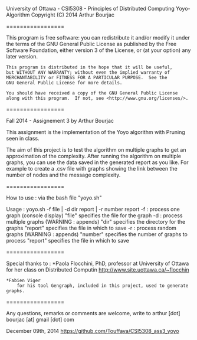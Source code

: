 University of Ottawa - CSI5308 - Principles of Distributed Computing
Yoyo-Algorithm  Copyright (C) 2014  Arthur Bourjac

=================

This program is free software: you can redistribute it and/or modify
    it under the terms of the GNU General Public License as published by
    the Free Software Foundation, either version 3 of the License, or
    (at your option) any later version.

    This program is distributed in the hope that it will be useful,
    but WITHOUT ANY WARRANTY; without even the implied warranty of
    MERCHANTABILITY or FITNESS FOR A PARTICULAR PURPOSE.  See the
    GNU General Public License for more details.

    You should have received a copy of the GNU General Public License
    along with this program.  If not, see <http://www.gnu.org/licenses/>.

 =================

Fall 2014 - Assignement 3 by Arthur Bourjac

This assignment is the implementation of the Yoyo algorithm with Pruning seen in class.

The aim of this project is to test the algorithm on multiple graphs to get an approximation of the complexity.
After running the algorithm on multiple graphs, you can use the data saved in the generated report as you like. For example to create a .csv file with graphs showing the link between the number of nodes and the message complexity.

=================

How to use : via the bash file "yoyo.sh"

Usage : yoyo.sh -f file | -d dir report | -r number report
	-f : process one graph (console display)
		"file" specifies the file for the graph
	-d : process multiple graphs (WARNING : appends)
		"dir" specifies the directory for the graphs
		"report" specifies the file in which to save
	-r : process random graphs (WARNING : appends)
		"number" specifies the number of graphs to process
		"report" specifies the file in which to save

=================

Special thanks to :
	*Paola Flocchini, PhD, professor at University of Ottawa
		for her class on Distributed Computin
		http://www.site.uottawa.ca/~flocchin

	*Fabien Viger
		for his tool Gengraph, included in this project, used to generate graphs.

=================

Any questions, remarks or comments are welcome, write to
	arthur [dot] bourjac [at] gmail [dot] com

December 09th, 2014
https://github.com/Touffaya/CSI5308_ass3_yoyo




